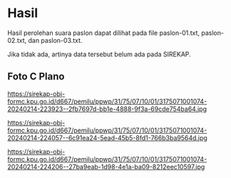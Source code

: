 # Hasil

Hasil perolehan suara paslon dapat dilihat pada file paslon-01.txt, paslon-02.txt, dan paslon-03.txt.

Jika tidak ada, artinya data tersebut belum ada pada SIREKAP.

## Foto C Plano

https://sirekap-obj-formc.kpu.go.id/d667/pemilu/ppwp/31/75/07/10/01/3175071001074-20240214-223923--2fb7697d-bb1e-4888-9f3a-69cde754ba64.jpg

https://sirekap-obj-formc.kpu.go.id/d667/pemilu/ppwp/31/75/07/10/01/3175071001074-20240214-224057--6c91ea24-5ead-45b5-8fd1-766b3ba9564d.jpg

https://sirekap-obj-formc.kpu.go.id/d667/pemilu/ppwp/31/75/07/10/01/3175071001074-20240214-224206--27ba9eab-1d98-4e1a-ba09-8212eec10597.jpg
